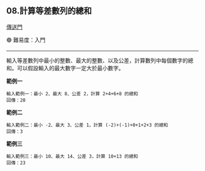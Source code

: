## 08.計算等差數列的總和

[傳送門](https://wehelp.tw/coding/problem/8)

🟢 難易度：入門

---

輸入等差數列中最小的整數、最大的整數、以及公差，計算數列中每個數字的總和。可以假設輸入的最大數字一定大於最小數字。

**範例一**

```
輸入範例一：最小 2、最大 8、公差 2，計算 2+4+6+8 的總和
回傳：20
```

**範例二**

```
輸入範例二：最小 -2、最大 3、公差 1，計算 (-2)+(-1)+0+1+2+3 的總和
回傳：3
```

**範例三**

```
輸入範例三：最小 10、最大 14、公差 3，計算 10+13 的總和
回傳：23
```
